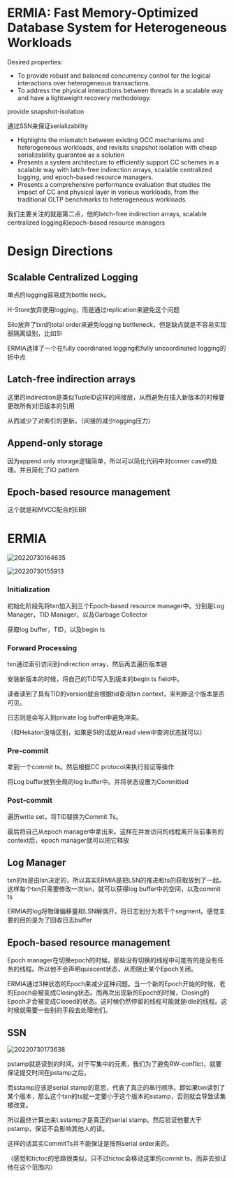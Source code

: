 # ERMIA: Fast Memory-Optimized Database System for Heterogeneous Workloads

Desired properties:
* To provide robust and balanced concurrency control for the logical interactions over heterogeneous transactions.
* To address the physical interactions between threads in a scalable way and have a lightweight recovery methodology.

provide snapshot-isolation

通过SSN来保证serializability

* Highlights the mismatch between existing OCC mechanisms and heterogeneous workloads, and revisits snapshot isolation with cheap serializability guarantee as a solution
* Presents a system architecture to efficiently support CC schemes in a scalable way with latch-free indirection arrays, scalable centralized logging, and epoch-based resource managers.
* Presents a comprehensive performance evaluation that studies the impact of CC and physical layer in various workloads, from the traditional OLTP benchmarks to heterogeneous workloads.

我们主要关注的就是第二点，他的latch-free indirection arrays, scalable centralized logging和epoch-based resource managers

# Design Directions

## Scalable Centralized Logging

单点的logging容易成为bottle neck。

H-Store放弃使用logging，而是通过replication来避免这个问题

Silo放弃了txn的total order来避免logging bottleneck，但是缺点就是不容易实现弱隔离级别，比如SI

ERMIA选择了一个在fully coordinated logging和fully uncoordinated logging的折中点

## Latch-free indirection arrays

这里的indirection是类似TupleID这样的间接层，从而避免在插入新版本的时候要更改所有对旧版本的引用

从而减少了对索引的更新。（间接的减少logging压力）

## Append-only storage

因为append only storage逻辑简单，所以可以简化代码中对corner case的处理。并且简化了IO pattern

## Epoch-based resource management

这个就是和MVCC配合的EBR

# ERMIA

![20220730164635](https://picsheep.oss-cn-beijing.aliyuncs.com/pic/20220730164635.png)

![20220730155913](https://picsheep.oss-cn-beijing.aliyuncs.com/pic/20220730155913.png)

### Initialization

初始化阶段先将txn加入到三个Epoch-based resource manager中。分别是Log Manager，TID Manager，以及Garbage Collector

获取log buffer，TID，以及begin ts

### Forward Processing

txn通过索引访问到indirection array，然后再去遍历版本链

安装新版本的时候，将自己的TID写入到版本的begin ts field中。

读者读到了具有TID的version就会根据tid查询txn context，来判断这个版本是否可见。

日志则是会写入到private log buffer中避免冲突。

（和Hekaton没啥区别，如果是SI的话就从read view中查询状态就可以）

### Pre-commit

拿到一个commit ts。然后根据CC protocol来执行验证等操作

将Log buffer放到全局的log buffer中。并将状态设置为Committed

### Post-commit

遍历write set，将TID替换为Commit Ts。

最后将自己从epoch manager中拿出来。这样在并发访问的线程离开当前事务的context后，epoch manager就可以把它释放

## Log Manager

txn的ts是由lsn决定的，所以其实ERMIA是把LSN的推进和ts的获取放到了一起。这样每个txn只需要修改一次lsn，就可以获得log buffer中的空间，以及commit ts

ERMIA的log将物理偏移量和LSN解偶开。将日志划分为若干个segment。感觉主要的目的是为了回收日志buffer

## Epoch-based resource management

Epoch manager在切换epoch的时候，那些没有切换的线程中可能有的是没有任务的线程。所以他不会声明quiscent状态，从而阻止某个Epoch关闭。

ERMIA通过3种状态的Epoch来减少这种问题。当一个新的Epoch开始的时候，老的Epoch会被变成Closing状态。而再次出现新的Epoch的时候，Closing的Epoch才会被变成Closed的状态。这时候仍然停留的线程可能就是idle的线程。这时候就需要一些别的手段去处理他们。

## SSN

![20220730173638](https://picsheep.oss-cn-beijing.aliyuncs.com/pic/20220730173638.png)

pstamp就是读到的时间。对于写集中的元素，我们为了避免RW-conflict，就要保证提交时间在pstamp之后。

而sstamp应该是serial stamp的意思，代表了真正的串行顺序。即如果txn读到了某个版本，那么这个txn的ts就一定要小于这个版本的sstamp，否则就会导致读集被改变。

所以最终计算出来t.sstamp才是真正的serial stamp。然后验证他要大于pstamp，保证不会影响其他人的读。

这样的话其实CommitTs并不能保证是按照serial order来的。

（感觉和tictoc的思路很类似，只不过tictoc会移动这里的commit ts，而非去验证他在这个范围内）